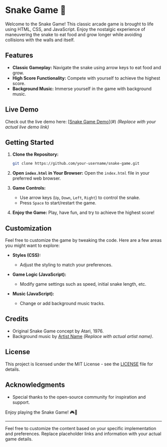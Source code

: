 
# Snake Game 🐍

Welcome to the Snake Game! This classic arcade game is brought to life using HTML, CSS, and JavaScript. Enjoy the nostalgic experience of maneuvering the snake to eat food and grow longer while avoiding collisions with the walls and itself.

## Features

- **Classic Gameplay:** Navigate the snake using arrow keys to eat food and grow.
- **High Score Functionality:** Compete with yourself to achieve the highest score.
- **Background Music:** Immerse yourself in the game with background music.

## Live Demo

Check out the live demo here: [[Snake Game Demo](https://akm-engineer.github.io/Snake-Game/)](#) *(Replace with your actual live demo link)*

## Getting Started

1. **Clone the Repository:**
   ```bash
   git clone https://github.com/your-username/snake-game.git
   ```

2. **Open `index.html` in Your Browser:**
   Open the `index.html` file in your preferred web browser.

3. **Game Controls:**
   - Use arrow keys (`Up`, `Down`, `Left`, `Right`) to control the snake.
   - Press `Space` to start/restart the game.

4. **Enjoy the Game:**
   Play, have fun, and try to achieve the highest score!

## Customization

Feel free to customize the game by tweaking the code. Here are a few areas you might want to explore:

- **Styles (CSS):**
  - Adjust the styling to match your preferences.
  
- **Game Logic (JavaScript):**
  - Modify game settings such as speed, initial snake length, etc.
  
- **Music (JavaScript):**
  - Change or add background music tracks.

## Credits

- Original Snake Game concept by Atari, 1976.
- Background music by [Artist Name](#) *(Replace with actual artist name)*.

## License

This project is licensed under the MIT License - see the [LICENSE](LICENSE) file for details.

## Acknowledgments

- Special thanks to the open-source community for inspiration and support.

Enjoy playing the Snake Game! 🎮🐍

---

Feel free to customize the content based on your specific implementation and preferences. Replace placeholder links and information with your actual game details.
